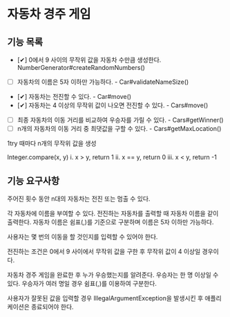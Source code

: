 # 자동차 경주 게임

## 기능 목록
- [✔] 0에서 9 사이의 무작위 값을 자동차 수만큼 생성한다. NumberGenerator#createRandomNumbers()
- [ ] 자동차의 이름은 5자 이하만 가능하다. - Car#validateNameSize()
- [✔] 자동차는 전진할 수 있다. - Car#move()
- [✔] 자동차는 4 이상의 무작위 값이 나오면 전진할 수 있다. - Cars#move()
- [ ] 최종 자동차의 이동 거리를 비교하여 우승자를 가릴 수 있다. - Cars#getWinner()
- [ ] n개의 자동차의 이동 거리 중 최댓값을 구할 수 있다. - Cars#getMaxLocation()

1try 때마다 n개의 무작위 값을 생성

Integer.compare(x, y)
i. x > y, return 1
ii. x == y, return 0
iii. x < y, return -1

## 기능 요구사항
주어진 횟수 동안 n대의 자동차는 전진 또는 멈출 수 있다.

각 자동차에 이름을 부여할 수 있다.
전진하는 자동차를 출력할 때 자동차 이름을 같이 출력한다.
자동차 이름은 쉼표(,)를 기준으로 구분하며 이름은 5자 이하만 가능하다.

사용자는 몇 번의 이동을 할 것인지를 입력할 수 있어야 한다.

전진하는 조건은 0에서 9 사이에서 무작위 값을 구한 후 무작위 값이 4 이상일 경우이다.

자동차 경주 게임을 완료한 후 누가 우승했는지를 알려준다.
우승자는 한 명 이상일 수 있다.
우승자가 여러 명일 경우 쉼표(,)를 이용하여 구분한다.

사용자가 잘못된 값을 입력할 경우 IllegalArgumentException을 발생시킨 후 애플리케이션은 종료되어야 한다.